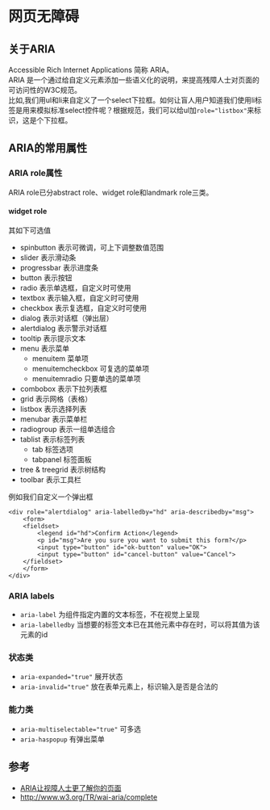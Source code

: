# 网页无障碍
## 关于ARIA
Accessible Rich Internet Applications 简称 ARIA。    
ARIA 是一个通过给自定义元素添加一些语义化的说明，来提高残障人士对页面的可访问性的W3C规范。    
比如,我们用ul和li来自定义了一个select下拉框。如何让盲人用户知道我们使用li标签是用来模拟标准select控件呢？根据规范，我们可以给ul加`role="listbox"`来标识，这是个下拉框。

## ARIA的常用属性
### ARIA  role属性
ARIA role已分abstract role、widget role和landmark role三类。


#### widget role
其如下可选值
* spinbutton  表示可微调，可上下调整数值范围
* slider 表示滑动条
* progressbar 表示进度条
* button 表示按钮
* radio 表示单选框，自定义时可使用
* textbox 表示输入框，自定义时可使用
* checkbox 表示复选框，自定义时可使用
* dialog 表示对话框（弹出层）
* alertdialog 表示警示对话框
* tooltip 表示提示文本
* menu 表示菜单
	* menuitem 菜单项
	* menuitemcheckbox 可复选的菜单项
	* menuitemradio 只要单选的菜单项
* combobox 表示下拉列表框
* grid 表示网格（表格）
* listbox 表示选择列表
* menubar 表示菜单栏
* radiogroup 表示一组单选组合
* tablist 表示标签列表
	* tab 标签选项
	* tabpanel 标签面板
* tree & treegrid 表示树结构
* toolbar 表示工具栏

例如我们自定义一个弹出框
```
<div role="alertdialog" aria-labelledby="hd" aria-describedby="msg">
    <form>
    <fieldset>
        <legend id="hd">Confirm Action</legend>
        <p id="msg">Are you sure you want to submit this form?</p>
        <input type="button" id="ok-button" value="OK">
        <input type="button" id="cancel-button" value="Cancel">
    </fieldset>
    </form>
</div>
```

### ARIA labels
* `aria-label` 为组件指定内置的文本标签，不在视觉上呈现
* `aria-labelledby` 当想要的标签文本已在其他元素中存在时，可以将其值为该元素的id

### 状态类
* `aria-expanded="true"` 展开状态
* `aria-invalid="true"` 放在表单元素上，标识输入是否是合法的

### 能力类
* `aria-multiselectable="true"` 可多选
* `aria-haspopup` 有弹出菜单

## 参考
* [ARIA让视障人士更了解你的页面](http://tid.tenpay.com/?p=5150)
* http://www.w3.org/TR/wai-aria/complete
